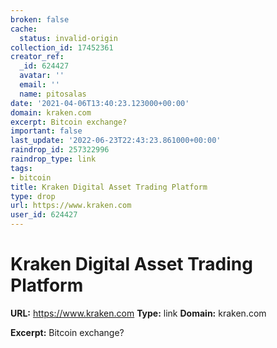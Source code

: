 ```yaml
---
broken: false
cache:
  status: invalid-origin
collection_id: 17452361
creator_ref:
  _id: 624427
  avatar: ''
  email: ''
  name: pitosalas
date: '2021-04-06T13:40:23.123000+00:00'
domain: kraken.com
excerpt: Bitcoin exchange?
important: false
last_update: '2022-06-23T22:43:23.861000+00:00'
raindrop_id: 257322996
raindrop_type: link
tags:
- bitcoin
title: Kraken Digital Asset Trading Platform
type: drop
url: https://www.kraken.com
user_id: 624427
---
```


# Kraken Digital Asset Trading Platform

**URL:** https://www.kraken.com
**Type:** link
**Domain:** kraken.com

**Excerpt:** Bitcoin exchange?
